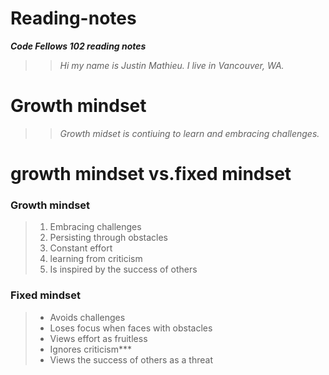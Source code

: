 # **Reading-notes**

 ***Code Fellows 102 reading notes***  
>> *Hi my name is Justin Mathieu. I live in Vancouver, WA.*  
# **Growth mindset**
>>*Growth midset is contiuing to learn and embracing challenges.*
# **growth mindset vs.fixed mindset**  
### Growth mindset 
>1. Embracing challenges
>1. Persisting through obstacles
>1. Constant effort
>1. learning from criticism
>1. Is inspired by the success of others

### Fixed mindset
>- Avoids challenges
>- Loses focus when faces with obstacles
>- Views effort as fruitless
>- Ignores criticism***
>- Views the success of others as a threat

